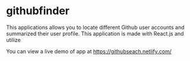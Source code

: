 # githubfinder

This applications allows you to locate different Github user accounts and summarized their user profile. This application is made with React.js and utilize 

You can view a live demo of app at https://githubseach.netlify.com/